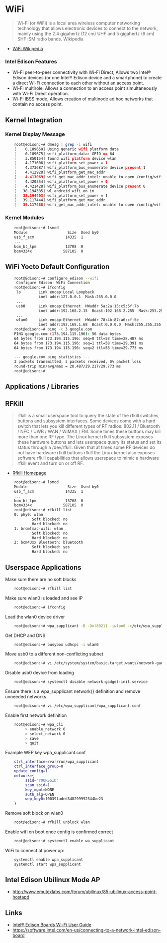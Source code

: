 WiFi
==

> Wi-Fi (or WiFi) is a local area wireless computer networking technology that allows electronic devices to connect to the network, mainly using the 2.4 gigahertz (12 cm) UHF and 5 gigahertz (6 cm) SHF ISM radio bands. Wikipedia

- [WiFi Wikipedia](https://en.wikipedia.org/wiki/Wi-Fi)

### Intel Edison Features

- Wi-Fi peer-to-peer connectivity with Wi-Fi Direct, Allows two Intel® Edison devices (or one Intel® Edison device and a smartphone) to create a direct Wi-Fi connection to each other without an access point.
- Wi-Fi multirole, Allows a connection to an access point simultaneously with Wi-Fi Direct operation. 
- Wi-Fi IBSS mode, Allows creation of multinode ad hoc networks that contain no access point.

## Kernel Integration

### Kernel Display Message

```sh
    root@edison:~# dmesg | grep -i wifi
    [    0.189658] Using generic wifi platform data
    [    0.189675] wifi_platform_data: GPIO == 64
    [    3.850154] found wifi platform device wlan
    [    4.171606] wifi_platform_set_power = 1
    [    4.373687] wifi_platform_bus_enumerate device present 1
    [    4.412928] wifi_platform_get_mac_addr
    [    4.413069] wifi_get_mac_addr_intel: unable to open /config/wifi/mac.txt
    [    4.420354] wifi_platform_set_power = 0
    [    4.421428] wifi_platform_bus_enumerate device present 0
    [   38.194385] wl_android_wifi_on in
    [   38.194403] wifi_platform_set_power = 1
    [   39.117444] wifi_platform_get_mac_addr
    [   39.117488] wifi_get_mac_addr_intel: unable to open /config/wifi/mac.txt
```

### Kernel Modules

```sh
    root@edison:~# lsmod
    Module                  Size  Used by0
    usb_f_acm              14335  1 
    ...
    bcm_bt_lpm             13708  0 
    bcm4334x              587105  0 
```

## WiFi Yocto Default Configuration

```sh
    root@Edison:~# configure_edison --wifi
     Configure Edison: WiFi Connection
    root@edison:~# ifconfig
     lo        Link encap:Local Loopback
               inet addr:127.0.0.1  Mask:255.0.0.0
     ...
     usb0      Link encap:Ethernet  HWaddr 5a:2a:15:c5:5f:7b
               inet addr:192.168.2.15  Bcast:192.168.2.255  Mask:255.255.255.0
     ...
     wlan0     Link encap:Ethernet  HWaddr 78:4b:87:a6:cf:5e
               inet addr:192.168.1.68  Bcast:0.0.0.0  Mask:255.255.255.0
    root@edison:~# ping -c 3 google.com
    PING google.com (173.194.115.196): 56 data bytes
    64 bytes from 173.194.115.196: seq=0 ttl=58 time=28.487 ms
    64 bytes from 173.194.115.196: seq=1 ttl=58 time=29.391 ms
    64 bytes from 173.194.115.196: seq=2 ttl=58 time=29.773 ms
    
    --- google.com ping statistics ---
    3 packets transmitted, 3 packets received, 0% packet loss
    round-trip min/avg/max = 28.487/29.217/29.773 ms
    root@edison:~# 
```

## Applications / Libraries

## RFKill

> rfkill is a small userspace tool to query the state of the rfkill switches, buttons and subsystem interfaces. Some devices come with a hard switch that lets you kill different types of RF radios: 802.11 / Bluetooth / NFC / UWB / WAN / WIMAX / FM. Some times these buttons may kill more than one RF type. The Linux kernel rfkill subsystem exposes these hardware buttons and lets userspace query its status and set its status through a /dev/rfkill. Given that at times some RF devices do not have hardware rfkill buttons rfkill the Linux kernel also exposes software rfkill capabilities that allows userspace to mimic a hardware rfkill event and turn on or off RF. 

- [Rfkill Homepage](https://wireless.wiki.kernel.org/en/users/documentation/rfkill)

```sh
    root@edison:~# lsmod
    Module                  Size  Used by0
    usb_f_acm              14335  1 
    ...
    bcm_bt_lpm             13708  0 
    bcm4334x              587105  0 
    root@edison:~# rfkill list 
    0: phy0: wlan
            Soft blocked: no
            Hard blocked: no
    1: brcmfmac-wifi: wlan
            Soft blocked: no
            Hard blocked: no
    2: bcm43xx Bluetooth: bluetooth
            Soft blocked: yes
            Hard blocked: no
```
## Userspace Applications

Make sure there are no soft blocks

```sh
    root@edison:~# rfkill list
```

Make sure wlan0 is loaded and see IP

```sh
    root@edison:~# ifconfig
```

Load the wlan0 device driver

```sh
    root@edison:~# wpa_supplicant -B -Dnl80211 -iwlan0 -c/etc/wpa_supplicant/wpa_supplicant.conf
```

Get DHCP and DNS

```sh
    root@edison:~# busybox udhcpc -i wlan0
```

Move usb0 to a different non-conflicting subnet

```sh
    root@edison:~# vi /etc/system/system/basic.target.wants/network-gadget-init.service
```

Disable usb0 device from loading

```sh
    root@edison:~# systemctl disable network-gadget-init.service
```

Ensure there is a wpa_supplicant network{} definition and remove unneeded networks

```sh
    root@edison:~# vi /etc/wpa_supplicant/wpa_supplicant.conf
```

Enable first network definition

```sh
    root@edison:~# wpa_cli
         > enable_network 0
         > select_network 0
         > save
         > quit
```

Example WEP key wpa_supplicant.conf

```sh
    ctrl_interface=/var/run/wpa_supplicant
    ctrl_interface_group=0
    update_config=1
    network={
         ssid="YOURSSID"
         scan_ssid=1
         key_mgmt=NONE
         auth_alg=OPEN
         wep_key0=f0039faded348299992344be23
    }
```

Remove soft block on wlan0

```sh
    root@edison:~# rfkill unblock wlan
```

Enable wifi on boot once config is confirmed correct

```sh
    root@edison:~# systemctl enable wa_supplicant
```

WiFi to connect at power up:

```sh
    systemctl enable wpa_supplicant
    systemctl start wpa_supplicant
```

## Intel Edison Ubilinux Mode AP

- http://www.emutexlabs.com/forum/ubilinux/85-ubilinux-access-point-hostapd

## Links

- [Intel® Edison Boards Wi-Fi User Guide](http://www.intel.com/support/edison/sb/CS-035380.htm)
- https://software.intel.com/en-us/connecting-to-a-network-intel-edison-board
